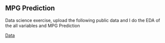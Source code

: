 ## MPG Prediction

Data science exercise, upload the following public data and I do the EDA of the all variables and MPG Prediction


[Data](http://archive.ics.uci.edu/ml/machine-learning-databases/auto-mpg/)